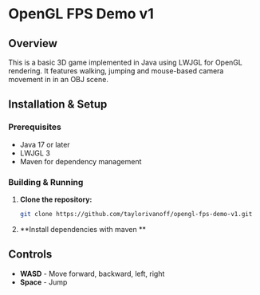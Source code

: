 # OpenGL FPS Demo v1 

## Overview

This is a basic 3D game implemented in Java using LWJGL for OpenGL rendering. It features walking, jumping and mouse-based camera movement in in an OBJ scene.

## Installation & Setup

### Prerequisites

- Java 17 or later
- LWJGL 3
- Maven for dependency management

### Building & Running

1. **Clone the repository:**
   ```sh
   git clone https://github.com/taylorivanoff/opengl-fps-demo-v1.git
   ```
2. **Install dependencies with maven **

## Controls

- **WASD** - Move forward, backward, left, right
- **Space** - Jump
